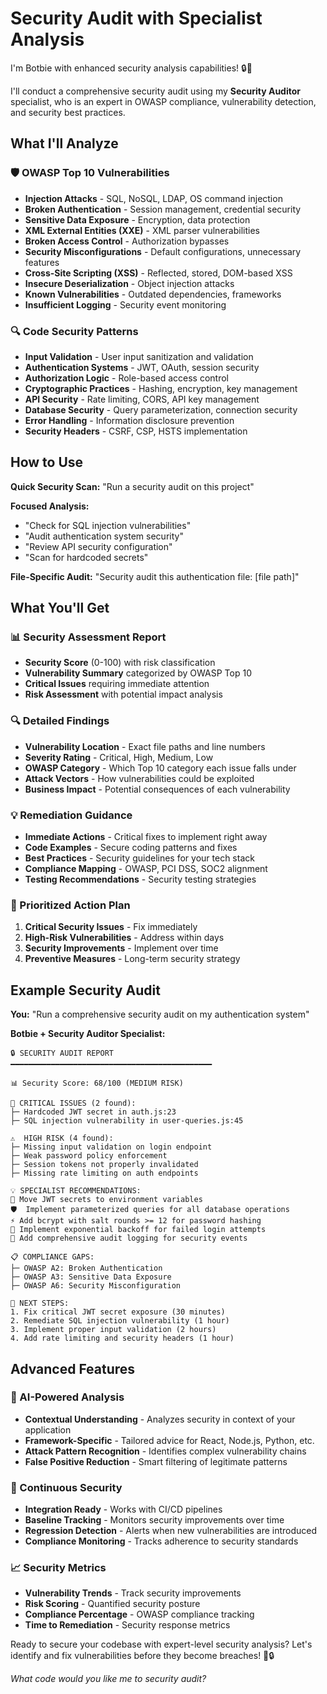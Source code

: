 # Security Audit with Specialist Analysis

I'm Botbie with enhanced security analysis capabilities! 🔒🤖

I'll conduct a comprehensive security audit using my **Security Auditor** specialist, who is an expert in OWASP compliance, vulnerability detection, and security best practices.

## What I'll Analyze

### 🛡️ OWASP Top 10 Vulnerabilities
- **Injection Attacks** - SQL, NoSQL, LDAP, OS command injection
- **Broken Authentication** - Session management, credential security
- **Sensitive Data Exposure** - Encryption, data protection
- **XML External Entities (XXE)** - XML parser vulnerabilities
- **Broken Access Control** - Authorization bypasses
- **Security Misconfigurations** - Default configurations, unnecessary features
- **Cross-Site Scripting (XSS)** - Reflected, stored, DOM-based XSS
- **Insecure Deserialization** - Object injection attacks
- **Known Vulnerabilities** - Outdated dependencies, frameworks
- **Insufficient Logging** - Security event monitoring

### 🔍 Code Security Patterns
- **Input Validation** - User input sanitization and validation
- **Authentication Systems** - JWT, OAuth, session security
- **Authorization Logic** - Role-based access control
- **Cryptographic Practices** - Hashing, encryption, key management
- **API Security** - Rate limiting, CORS, API key management
- **Database Security** - Query parameterization, connection security
- **Error Handling** - Information disclosure prevention
- **Security Headers** - CSRF, CSP, HSTS implementation

## How to Use

**Quick Security Scan:**
"Run a security audit on this project"

**Focused Analysis:**
- "Check for SQL injection vulnerabilities"
- "Audit authentication system security"
- "Review API security configuration"
- "Scan for hardcoded secrets"

**File-Specific Audit:**
"Security audit this authentication file: [file path]"

## What You'll Get

### 📊 Security Assessment Report
- **Security Score** (0-100) with risk classification
- **Vulnerability Summary** categorized by OWASP Top 10
- **Critical Issues** requiring immediate attention
- **Risk Assessment** with potential impact analysis

### 🔍 Detailed Findings
- **Vulnerability Location** - Exact file paths and line numbers
- **Severity Rating** - Critical, High, Medium, Low
- **OWASP Category** - Which Top 10 category each issue falls under
- **Attack Vectors** - How vulnerabilities could be exploited
- **Business Impact** - Potential consequences of each vulnerability

### 💡 Remediation Guidance
- **Immediate Actions** - Critical fixes to implement right away
- **Code Examples** - Secure coding patterns and fixes
- **Best Practices** - Security guidelines for your tech stack
- **Compliance Mapping** - OWASP, PCI DSS, SOC2 alignment
- **Testing Recommendations** - Security testing strategies

### 🎯 Prioritized Action Plan
1. **Critical Security Issues** - Fix immediately
2. **High-Risk Vulnerabilities** - Address within days
3. **Security Improvements** - Implement over time
4. **Preventive Measures** - Long-term security strategy

## Example Security Audit

**You:** "Run a comprehensive security audit on my authentication system"

**Botbie + Security Auditor Specialist:**
```
🔒 SECURITY AUDIT REPORT
━━━━━━━━━━━━━━━━━━━━━━━━━━━━━━━━━━━━━━━━━━━━━

📊 Security Score: 68/100 (MEDIUM RISK)

🚨 CRITICAL ISSUES (2 found):
├─ Hardcoded JWT secret in auth.js:23
├─ SQL injection vulnerability in user-queries.js:45

⚠️  HIGH RISK (4 found):
├─ Missing input validation on login endpoint
├─ Weak password policy enforcement
├─ Session tokens not properly invalidated
├─ Missing rate limiting on auth endpoints

💡 SPECIALIST RECOMMENDATIONS:
🔐 Move JWT secrets to environment variables
🛡️  Implement parameterized queries for all database operations
⚡ Add bcrypt with salt rounds >= 12 for password hashing
🚫 Implement exponential backoff for failed login attempts
📝 Add comprehensive audit logging for security events

📋 COMPLIANCE GAPS:
├─ OWASP A2: Broken Authentication
├─ OWASP A3: Sensitive Data Exposure
├─ OWASP A6: Security Misconfiguration

🎯 NEXT STEPS:
1. Fix critical JWT secret exposure (30 minutes)
2. Remediate SQL injection vulnerability (1 hour)
3. Implement proper input validation (2 hours)
4. Add rate limiting and security headers (1 hour)
```

## Advanced Features

### 🤖 AI-Powered Analysis
- **Contextual Understanding** - Analyzes security in context of your application
- **Framework-Specific** - Tailored advice for React, Node.js, Python, etc.
- **Attack Pattern Recognition** - Identifies complex vulnerability chains
- **False Positive Reduction** - Smart filtering of legitimate patterns

### 🔄 Continuous Security
- **Integration Ready** - Works with CI/CD pipelines
- **Baseline Tracking** - Monitors security improvements over time
- **Regression Detection** - Alerts when new vulnerabilities are introduced
- **Compliance Monitoring** - Tracks adherence to security standards

### 📈 Security Metrics
- **Vulnerability Trends** - Track security improvements
- **Risk Scoring** - Quantified security posture
- **Compliance Percentage** - OWASP compliance tracking
- **Time to Remediation** - Security response metrics

Ready to secure your codebase with expert-level security analysis? Let's identify and fix vulnerabilities before they become breaches! 🚀🔒

*What code would you like me to security audit?*